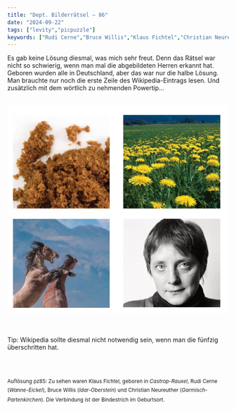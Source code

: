 ```yaml
---
title: "Dept. Bilderrätsel – 86"
date: "2024-09-22"
tags: ["levity","picpuzzle"]
keywords: ["Rudi Cerne","Bruce Willis","Klaus Fichtel","Christian Neureuther","Angela Merkel"]
---
```

Es gab keine Lösung diesmal, was mich sehr freut. Denn das Rätsel war nicht so schwierig, wenn man mal die abgebildeten Herren erkannt hat. Geboren wurden alle in Deutschland, aber das war nur die halbe Lösung. Man brauchte nur noch die erste Zeile des Wikipedia-Eintrags lesen. Und zusätzlich mit dem wörtlich zu nehmenden Powertip... 


<br/>

<img  src="/assets/img/picpuzzle/picpuzzle86.webp" alt="Bilderrätsel86">

<br/>
<br/>
<br/>

Tip: Wikipedia sollte diesmal nicht notwendig sein, wenn man die fünfzig überschritten hat.

<br/>
<br/>

<sup>Auflösung pz85: Zu sehen waren Klaus Fichtel, geboren in <i>Castrop-Rauxel</i>, Rudi Cerne  (<i>Wanne-Eickel</i>), Bruce Willis (<i>Idar-Oberstein</i>) und Christian Neureuther (<i>Garmisch-Partenkirchen</i>). Die Verbindung ist der Bindestrich im Geburtsort.
<sup>